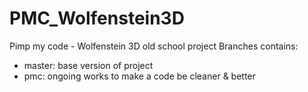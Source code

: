 # PMC_Wolfenstein3D
Pimp my code - Wolfenstein 3D old school project
Branches contains:
 - master: base version of project
 - pmc: ongoing works to make a code be cleaner & better
